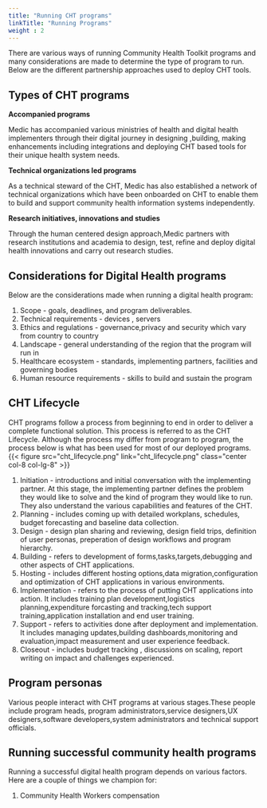 ```yaml
---
title: "Running CHT programs"
linkTitle: "Running Programs"
weight : 2
---
```


There are various ways of running Community Health Toolkit programs and many considerations are made to determine the type of program to run. Below are the different partnership approaches used to deploy CHT tools.

## Types of CHT programs
**Accompanied programs**

Medic has accompanied various ministries of health and digital health implementers through their digital journey in designing ,building, making enhancements including integrations and deploying CHT based tools for their unique health system needs. 

**Technical organizations led programs**

As a technical steward of the CHT, Medic has also established a network of technical organizations which have been onboarded on CHT to enable them to build and support community health information systems independently.

**Research initiatives, innovations and studies**

Through the human centered design approach,Medic partners with research institutions and academia to design, test, refine and deploy digital health innovations and carry out research studies.  

## Considerations for Digital Health programs
Below are the considerations made when running a digital health program:
1. Scope - goals, deadlines, and program deliverables.
2. Technical requirements - devices , servers
3. Ethics and regulations - governance,privacy and security which vary from country to country
4. Landscape - general understanding of the region that the program will run in
5. Healthcare ecosystem - standards, implementing partners, facilities and governing bodies
6. Human resource requirements - skills to build and sustain the program

## CHT Lifecycle
CHT programs follow a process from beginning to end in order to deliver a complete functional solution. This process is referred to as the CHT Lifecycle. Although the process my differ from program to program, the process below is what has been used for most of our deployed programs.
{{< figure src="cht_lifecycle.png" link="cht_lifecycle.png" class="center col-8 col-lg-8" >}}
1. Initiation - introductions and initial conversation with the implementing partner. At this stage, the implementing partner defines the problem they would like to solve and the kind of program they would like to run. They also understand the various capabilities and features of the CHT.
2. Planning - includes coming up with detailed workplans, schedules, budget forecasting and baseline data collection.
3. Design - design plan sharing and reviewing, design field trips, definition of user personas, preperation of design workflows and program hierarchy.
4. Building - refers to development of forms,tasks,targets,debugging and other aspects of CHT applications.
5. Hosting - includes different hosting options,data migration,configuration and optimization of CHT applications in various environments.
6. Implementation - refers to the process of putting CHT applications into action. It includes training plan development,logistics planning,expenditure forcasting and tracking,tech support training,application installation and end user training.
7. Support - refers to activities done after deployment and implementation. It includes managing updates,building dashboards,monitoring and evaluation,impact measurement and user experience feedback.
8. Closeout - includes budget tracking , discussions on scaling, report writing on impact and challenges experienced.

## Program personas
Various people interact with CHT programs at various stages.These people include program heads, program administrators,service designers,UX designers,software developers,system administrators and technical support officials.

## Running successful community health programs
Running a successful digital health program depends on various factors. Here are a couple of things we champion for:
1. Community Health Workers compensation








